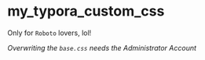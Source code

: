 # my_typora_custom_css

Only for `Roboto` lovers, lol! 

*Overwriting the `base.css` needs the Administrator Account*
